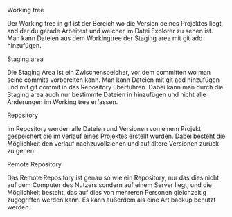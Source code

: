 Working tree

Der Working tree in git ist der Bereich wo die Version deines Projektes liegt, and der du gerade Arbeitest und welcher im Datei Explorer zu sehen ist. Man kann Dateien aus dem Workingtree der Staging area mit git add hinzufügen.

Staging area

Die Staging Area ist ein Zwischenspeicher, vor dem committen wo man seine commits vorbereiten kann. Man kann Dateien mit git add hinzufügen und mit git commit in das Repository überführen. Dabei kann man durch die Staging area auch nur bestimmte Dateien in hinzufügen und nicht alle Änderungen im Working tree erfassen.  

Repository

Im Repository werden alle Dateien und Versionen von einem Projekt gespeichert die im verlauf eines Projektes erstellt wurden. Dabei besteht die Möglichkeit den verlauf nachzuvollziehen und auf ältere Versionen zurück zu gehen.

Remote Repository

Das Remote Repository ist genau so wie ein Repository, nur das dies nicht auf dem Computer des Nutzers sondern auf einem Server liegt, und die Möglichkeit besteht, das auf dies von mehreren Personen gleichzeitig zugegriffen werden kann. Es kann außerdem als eine Art backup benutzt werden. 